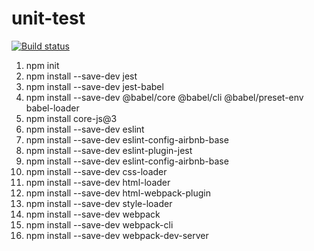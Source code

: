 # unit-test

[![Build status](https://ci.appveyor.com/api/projects/status/fld59xpcifx6oet0?svg=true)](https://ci.appveyor.com/project/Anton17848/unit-test)

1. npm init
2. npm install --save-dev jest
3. npm install --save-dev jest-babel
4. npm install --save-dev @babel/core @babel/cli @babel/preset-env babel-loader
5. npm install core-js@3
6. npm install --save-dev eslint  
7. npm install --save-dev eslint-config-airbnb-base
8. npm install --save-dev eslint-plugin-jest
9. npm install --save-dev eslint-config-airbnb-base
10. npm install --save-dev css-loader
11. npm install --save-dev html-loader
12. npm install --save-dev html-webpack-plugin
13. npm install --save-dev style-loader
14. npm install --save-dev webpack
15. npm install --save-dev webpack-cli
16. npm install --save-dev  webpack-dev-server    